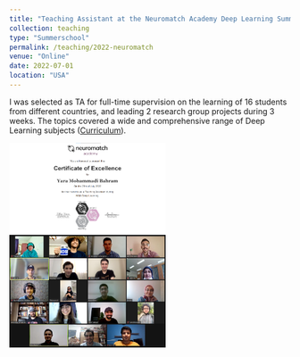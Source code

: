 ```yaml
---
title: "Teaching Assistant at the Neuromatch Academy Deep Learning Summerschool"
collection: teaching
type: "Summerschool"
permalink: /teaching/2022-neuromatch
venue: "Online"
date: 2022-07-01
location: "USA"
---
```


I was selected as TA for full-time supervision on the learning of 16 students from
different countries, and leading 2 research group projects during 3 weeks. The topics covered a wide and comprehensive range of Deep Learning subjects ([Curriculum](https://deeplearning.neuromatch.io/tutorials/intro.html)).

<img src="../files/neuromatch.png" width="280"><img src="../files/ceplinai.png" width="280">
